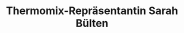 ---
title: "Thermomix-Repräsentantin Sarah Bülten"
url: /euskirchen/thermomix-repraesentantin-sarah-buelten/
shop: Haushaltsartikel
---